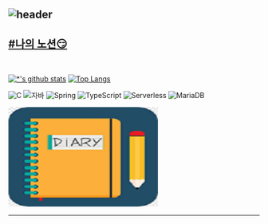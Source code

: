 ![header](https://capsule-render.vercel.app/api?type=egg&color=auto&height=300&section=header&text=Hi%20there👋&fontSize=90)<br>
---
[**#나의 노션**:smirk:](https://traveling-exception-960.notion.site/7123658d21c84f7bbf29d7f74b0ca0e1?v=06c3319bdc7a43e9b43fed47cb8288ea)<br>
---
<br>

[![*'s github stats](https://github-readme-stats.vercel.app/api?username=JayMon0327&show_icons=true&theme=radical)](https://github.com/JayMon0327)
[![Top Langs](https://github-readme-stats.vercel.app/api/top-langs/?username=JayMon0327&layout=compact)](https://github.com/JayMon0327/github-readme-stats)


![C](https://img.shields.io/badge/-C-123456?style=flat-square&logo=C&logoColor=black)
![자바](https://img.shields.io/badge/-자바-007396?style=flat&logo=Java&logoColor=ffffff)
![Spring](https://img.shields.io/badge/-Spring-6DB33F?style=for-the-badge&logo=Spring&logoColor=white)
![TypeScript](https://img.shields.io/badge/-TypeScript-3178C6?style=flat-square&logo=TypeScript&logoColor=white)
![Serverless](https://img.shields.io/badge/-Serverless-FD5750?style=flat-square&logo=Serverless&logoColor=magenta)
![MariaDB](https://img.shields.io/badge/-MariaDB-1F305F?style=flat-square&logo=mariadb&logoColor=white)

<img src='images/diary.png' width=300 height=200> </img>
<!--이미지는 찾아보기-->
---



